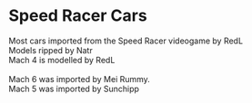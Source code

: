 # Speed Racer Cars

Most cars imported from the Speed Racer videogame by RedL <br>
Models ripped by Natr <br>
Mach 4 is modelled by RedL <br>
<br>
Mach 6 was imported by Mei Rummy.
<br>
Mach 5 was imported by Sunchipp

